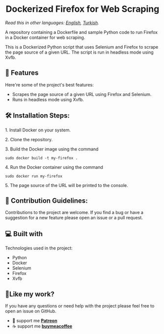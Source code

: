 <h1 align="center" id="title">Dockerized Firefox for Web Scraping</h1>

*Read this in other languages: [English](README.md), [Turkish](README.tr.md).*

<p id="description"> A repository containing a Dockerfile and sample Python code to run Firefox in a Docker container for web scraping. </p>


<p id="description">This is a Dockerized Python script that uses Selenium and Firefox to scrape the page source of a given URL. The script is run in headless mode using Xvfb.</p>

  
  
<h2>🧐 Features</h2>

Here're some of the project's best features:

*   Scrapes the page source of a given URL using Firefox and Selenium.
*   Runs in headless mode using Xvfb.

<h2>🛠️ Installation Steps:</h2>

<p>1. Install Docker on your system.</p>

<p>2. Clone the repository.</p>

<p>3. Build the Docker image using the command</p>

```
sudo docker build -t my-firefox .
```

<p>4. Run the Docker container using the command</p>

```
sudo docker run my-firefox
```

<p>5. The page source of the URL will be printed to the console.</p>

<h2>🍰 Contribution Guidelines:</h2>

Contributions to the project are welcome. If you find a bug or have a suggestion for a new feature please open an issue or a pull request.

  
  
<h2>💻 Built with</h2>

Technologies used in the project:

*   Python
*   Docker
*   Selenium
*   Firefox
*   Xvfb

<h2>💖Like my work?</h2>

If you have any questions or need help with the project please feel free to open an issue on GitHub.

- :beer: support me **[Patreon]**
- :coffee: support me **[buymeacoffee]** 




[buymeacoffee]: https://www.buymeacoffee.com/in/ersinaksar "buymeacoffee"
[Patreon]: https://www.buymeacoffee.com/ersinaksar "Patreon"
